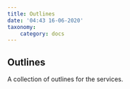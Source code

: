 ```yaml
---
title: Outlines
date: '04:43 16-06-2020'
taxonomy:
    category: docs
---
```


## Outlines

A collection of outlines for the services.